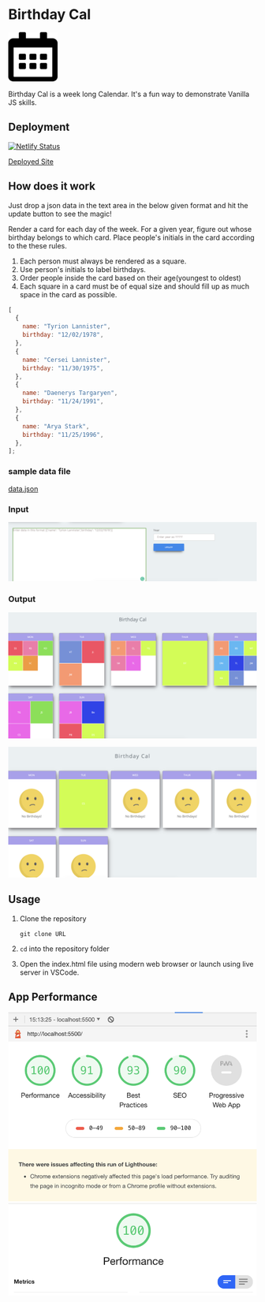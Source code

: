 # Birthday Cal

<img src = "./images/calendar-icon.svg" height = "100px" width = "100px" />

Birthday Cal is a week long Calendar. It's a fun way to demonstrate Vanilla JS skills.

## Deployment

[![Netlify Status](https://api.netlify.com/api/v1/badges/1c433269-69cc-4210-971c-6ed4d7a3a38a/deploy-status)](https://app.netlify.com/sites/birthday-cal/deploys)

[Deployed Site](https://birthday-cal.netlify.app)

## How does it work

Just drop a json data in the text area in the below given format and hit the update button to see the magic!

Render a card for each day of the week. For a given year, figure out whose birthday belongs to which card. Place people's initials in the card according to the these rules.

1. Each person must always be rendered as a square.
2. Use person's initials to label birthdays.
3. Order people inside the card based on their age(youngest to oldest)
4. Each square in a card must be of equal size and should fill up as much space in the card as possible.

```js
[
  {
    name: "Tyrion Lannister",
    birthday: "12/02/1978",
  },
  {
    name: "Cersei Lannister",
    birthday: "11/30/1975",
  },
  {
    name: "Daenerys Targaryen",
    birthday: "11/24/1991",
  },
  {
    name: "Arya Stark",
    birthday: "11/25/1996",
  },
];
```

### sample data file

[data.json](./data.json)

### Input

![sample input](./images/input.png)

### Output

![sample output](./images/output.png)

![no birthday](./images/output2.png)

## Usage

1.  Clone the repository

        git clone URL

2.  `cd` into the repository folder

3.  Open the index.html file using modern web browser or launch using live server in VSCode.

## App Performance

![LightHouse audit](./images/auditLightHouse.png)
